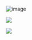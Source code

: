 ![image](https://github.com/user-attachments/assets/c1031c74-f64c-4bd0-a2df-3bcb4fad918a)


[![](https://visitcount.itsvg.in/api?id=EimanTahir071&label=Profile%20Views&icon=0&pretty=true)](https://visitcount.itsvg.in)



<a href="https://visitcount.itsvg.in">
  <img src="https://visitcount.itsvg.in/api?id=EimanTahir071&label=Profile%20Views&icon=0&pretty=true" />
</a>



<a href=https://github.com/HwangTaehyun/github-repository-contribution-stats.git ></a>


<!---
EimanTahir071/EimanTahir071 is a ✨ special ✨ repository because its `README.md` (this file) appears on your GitHub profile.
You can click the Preview link to take a look at your changes.
--->

